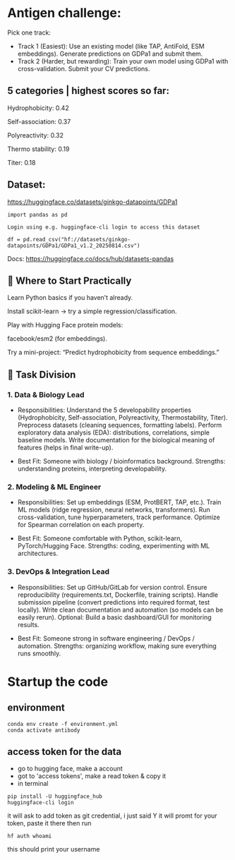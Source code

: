 

# Antigen challenge: 

Pick one track: 
- Track 1 (Easiest): 
    Use an existing model (like TAP, AntiFold, ESM embeddings). 
    Generate predictions on GDPa1 and submit them. 
- Track 2 (Harder, but rewarding): 
    Train your own model using GDPa1 with cross-validation. 
    Submit your CV predictions. 


## 5 categories | highest scores so far: 

Hydrophobicity: 0.42 

Self-association: 0.37 

Polyreactivity: 0.32 

Thermo stability: 0.19 

Titer: 0.18 

## Dataset: 

https://huggingface.co/datasets/ginkgo-datapoints/GDPa1 

```
import pandas as pd 

Login using e.g. huggingface-cli login to access this dataset 

df = pd.read_csv("hf://datasets/ginkgo-datapoints/GDPa1/GDPa1_v1.2_20250814.csv") 
```

Docs:  https://huggingface.co/docs/hub/datasets-pandas 


## 🧩 Where to Start Practically 

Learn Python basics if you haven’t already. 

Install scikit-learn → try a simple regression/classification. 

Play with Hugging Face protein models: 

facebook/esm2 (for embeddings). 

Try a mini-project: “Predict hydrophobicity from sequence embeddings.” 

## 📂 Task Division 

### 1. Data & Biology Lead 

- Responsibilities: 
    Understand the 5 developability properties (Hydrophobicity, Self-association, Polyreactivity, Thermostability, Titer). 
    Preprocess datasets (cleaning sequences, formatting labels). 
    Perform exploratory data analysis (EDA): distributions, correlations, simple baseline models. 
    Write documentation for the biological meaning of features (helps in final write-up). 

- Best Fit: 
    Someone with biology / bioinformatics background. 
    Strengths: understanding proteins, interpreting developability. 

 

### 2. Modeling & ML Engineer 

- Responsibilities: 
    Set up embeddings (ESM, ProtBERT, TAP, etc.). 
    Train ML models (ridge regression, neural networks, transformers). 
    Run cross-validation, tune hyperparameters, track performance. 
    Optimize for Spearman correlation on each property. 

- Best Fit: 
    Someone comfortable with Python, scikit-learn, PyTorch/Hugging Face. 
    Strengths: coding, experimenting with ML architectures. 

 

### 3. DevOps & Integration Lead 

- Responsibilities: 
    Set up GitHub/GitLab for version control. 
    Ensure reproducibility (requirements.txt, Dockerfile, training scripts). 
    Handle submission pipeline (convert predictions into required format, test locally). 
    Write clean documentation and automation (so models can be easily rerun). 
    Optional: Build a basic dashboard/GUI for monitoring results. 

- Best Fit: 
    Someone strong in software engineering / DevOps / automation. 
    Strengths: organizing workflow, making sure everything runs smoothly. 

# Startup the code
## environment
```
conda env create -f environment.yml
conda activate antibody
```
## access token for the data
- go to hugging face, make a account
- got to 'access tokens', make a read token & copy it
- in terminal
```
pip install -U huggingface_hub
huggingface-cli login
```
it will ask to add token as git credential, i just said Y
it will promt for your token, paste it there then run 
```
hf auth whoami
```
 this should print your username

 